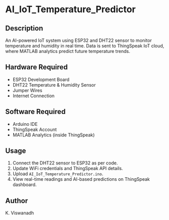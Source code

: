 # AI_IoT_Temperature_Predictor

## Description
An AI-powered IoT system using ESP32 and DHT22 sensor to monitor temperature and humidity in real time. Data is sent to ThingSpeak IoT cloud, where MATLAB analytics predict future temperature trends.

## Hardware Required
- ESP32 Development Board
- DHT22 Temperature & Humidity Sensor
- Jumper Wires
- Internet Connection

## Software Required
- Arduino IDE
- ThingSpeak Account
- MATLAB Analytics (inside ThingSpeak)

## Usage
1. Connect the DHT22 sensor to ESP32 as per code.
2. Update WiFi credentials and ThingSpeak API details.
3. Upload `AI_IoT_Temperature_Predictor.ino`.
4. View real-time readings and AI-based predictions on ThingSpeak dashboard.

## Author
K. Viswanadh
